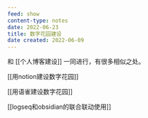 ```yaml
---
feed: show
content-type: notes
date: 2022-06-23
title: 数字花园建设
date created: 2022-06-09
---
```

和 [[个人博客建设]] 一同进行，有很多相似之处。



[[用notion建设数字花园]]

[[用语雀建设数字花园]]

[[logseq和obsidian的联合联动使用]]


